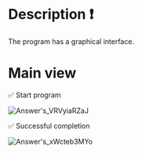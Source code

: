 # Description ❗
The program has a graphical interface.
# Main view
✅ Start program

![Answer's_VRVyiaRZaJ](https://github.com/user-attachments/assets/c86e4511-d656-4ccd-b29d-e6aabb5ed1d8)

✅ Successful completion

![Answer's_xWcteb3MYo](https://github.com/user-attachments/assets/8ed099b5-049f-4f4f-bc41-d5d075f0aee0)
